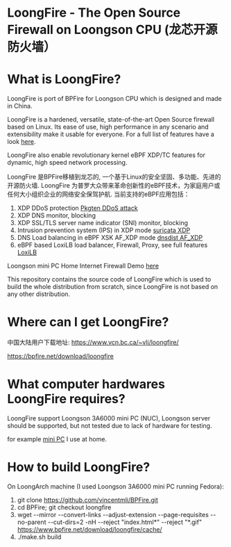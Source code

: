 # LoongFire - The Open Source Firewall on Loongson CPU (龙芯开源防火墙）

# What is LoongFire?

LoongFire is port of BPFire for Loongson CPU which is designed and made in China.

LoongFire is a hardened, versatile, state-of-the-art Open Source firewall based on
Linux. Its ease of use, high performance in any scenario and extensibility make
it usable for everyone. For a full list of features have a look [here](https://www.ipfire.org/about).

LoongFire also enable revolutionary kernel eBPF XDP/TC features for dynamic, high
speed network processing.

LoongFire 是BPFire移植到龙芯的, 一个基于Linux的安全坚固、多功能、先进的开源防火墙. LoongFire 为普罗大众带来革命创新性的eBPF技术，为家庭用户或任何大小组织企业的网络安全保驾护航. 当前支持的eBPF应用包括：

1. XDP DDoS protection [Pkgten DDoS attack](https://youtu.be/QVh7kihvYaM?si=tAdGCiDib4tp2BSj)
2. XDP DNS monitor, blocking
3. XDP SSL/TLS server name indicator (SNI) monitor, blocking
4. Intrusion prevention system (IPS) in XDP mode [suricata XDP](https://youtu.be/zcWsaZbs5aA?si=v_h6iHu3k4WZsBOn)
5. DNS Load balancing in eBPF XSK AF_XDP mode [dnsdist AF_XDP](https://youtu.be/O5BK1CGHDkU?si=r5VDnUc7_PU0Xt-R0)
6. eBPF based LoxiLB load balancer, Firewall, Proxy, see full features [LoxiLB](https://loxilb-io.github.io/loxilbdocs/#overall-features-of-loxilb)

Loongson mini PC Home Internet Firewall Demo [here](https://youtu.be/rVHkBf1HB7Y?si=cxZphLIn4RhRp3-F)

This repository contains the source code of LoongFire which is used to build
the whole distribution from scratch, since LoongFire is not based on any other
distribution.

# Where can I get LoongFire?

中国大陆用户下载地址: https://www.vcn.bc.ca/~vli/loongfire/

https://bpfire.net/download/loongfire

# What computer hardwares LoongFire requires?

LoongFire support Loongson 3A6000 mini PC (NUC), Loongson server should be supported, but not tested due to lack of hardware for testing.

for example [mini PC](https://www.aliexpress.us/item/3256807861547435.html?spm=a2g0o.order_list.order_list_main.5.6c6c1802f4v4tf&gatewayAdapt=glo2usa) I use at home.

# How to build LoongFire?

On LoongArch machine (I used Loongson 3A6000 mini PC running Fedora):

1. git clone https://github.com/vincentmli/BPFire.git
2. cd BPFire; git checkout loongfire
3. wget --mirror --convert-links --adjust-extension --page-requisites --no-parent --cut-dirs=2 -nH --reject "index.html*" --reject "*.gif" https://www.bpfire.net/download/loongfire/cache/
4. ./make.sh build
